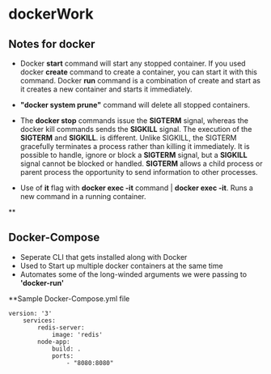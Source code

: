 # dockerWork

## Notes for docker

- Docker **start** command will start any stopped container. If you used docker **create** command to create a container, you can start it with this command. Docker **run**  command is a combination of create and start as it creates a new container and starts it immediately.

- **"docker system prune"** command will delete all stopped containers.
- The **docker stop** commands issue the **SIGTERM** signal, whereas the docker kill commands sends the **SIGKILL** signal. The execution of the **SIGTERM** and **SIGKILL**. is different. Unlike SIGKILL, the SIGTERM gracefully terminates a process rather than killing it immediately. It is possible to handle, ignore or block a **SIGTERM** signal, but a **SIGKILL** signal cannot be blocked or handled. **SIGTERM** allows a child process or parent process the opportunity to send information to other processes.
- Use of **it** flag with **docker exec -it** command | **docker exec -it**. Runs a new command in a running container.

**

## Docker-Compose

 - Seperate CLI that gets installed along with Docker
 - Used to Start up multiple docker containers at the same time
 - Automates some of the long-winded arguments we were passing to **'docker-run'**

**Sample Docker-Compose.yml file

    version: '3'    
	    services:    
		    redis-server:    
			    image: 'redis'    
		    node-app:    
			    build: .    
			    ports:    
				    - "8080:8080"

